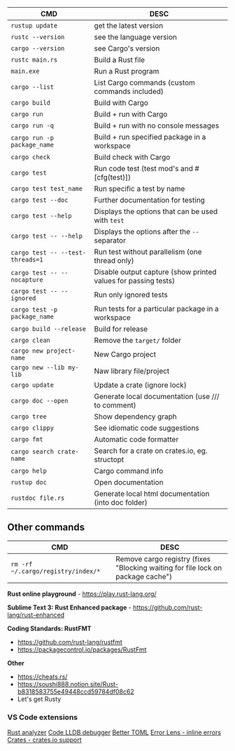 CMD | DESC
--- | ----
`rustup update` | get the latest version
`rustc --version` | see the language version
`cargo --version` | see Cargo's version
`rustc main.rs` | Build a Rust file
`main.exe` | Run a Rust program
`cargo --list` | List Cargo commands (custom commands included)
`cargo build`| Build with Cargo
`cargo run` | Build + run with Cargo
`cargo run -q` | Build + run with no console messages
`cargo run -p package_name` | Build + run specified package in a workspace
`cargo check` | Build check with Cargo
`cargo test` | Run code test (test mod's and #[cfg(test)])
`cargo test test_name` | Run specific a test by name
`cargo test --doc` | Further documentation for testing
`cargo test --help` | Displays the options that can be used with `test`
`cargo test -- --help` | Displays the options after the `--` separator
`cargo test -- --test-threads=1` | Run test without parallelism (one thread only)
`cargo test -- --nocapture` | Disable output capture (show printed values for passing tests)
`cargo test -- --ignored` | Run only ignored tests
`cargo test -p package_name` | Run tests for a particular package in a workspace
`cargo build --release` | Build for release
`cargo clean` | Remove the `target/` folder
`cargo new project-name` | New Cargo project
`cargo new --lib my-lib` | Naw library file/project
`cargo update` | Update a crate (ignore lock)
`cargo doc --open` | Generate local documentation (use /// to comment)
`cargo tree` | Show dependency graph
`cargo clippy` | See idiomatic code suggestions
`cargo fmt` | Automatic code formatter
`cargo search crate-name` | Search for a crate on crates.io, eg. structopt
`cargo help` | Cargo command info
`rustup doc` | Open documentation
`rustdoc file.rs` | Generate local html documentation (into doc folder)

## Other commands

CMD | DESC
--- | ----
`rm -rf ~/.cargo/registry/index/*` | Remove cargo registry (fixes "Blocking waiting for file lock on package cache")

**Rust online playground** - https://play.rust-lang.org/

**Sublime Text 3: Rust Enhanced package** - https://github.com/rust-lang/rust-enhanced

**Coding Standards: RustFMT**

- https://github.com/rust-lang/rustfmt
- https://packagecontrol.io/packages/RustFmt

**Other**

- https://cheats.rs/
- https://soushi888.notion.site/Rust-b8318583755e49448ccd59784df08c62
- Let's get Rusty

### VS Code extensions

[Rust analyzer](https://marketplace.visualstudio.com/items?itemName=rust-lang.rust-analyzer)
[Code LLDB debugger](https://marketplace.visualstudio.com/items?itemName=vadimcn.vscode-lldb)
[Better TOML](https://marketplace.visualstudio.com/items?itemName=bungcip.better-toml)
[Error Lens - inline errors](https://marketplace.visualstudio.com/items?itemName=usernamehw.errorlens)
[Crates - crates.io support](https://marketplace.visualstudio.com/items?itemName=serayuzgur.crates)
